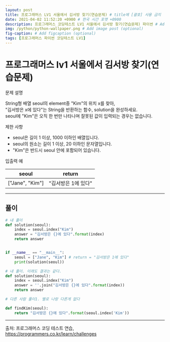 ```yaml
---
layout: post
title: 프로그래머스 LV1 서울에서 김서방 찾기(연습문제) # title에 [괄호] 사용 금지
date: 2021-04-02 11:52:20 +0900 # 한국 시간 포맷 +0900
description: 프로그래머스 코딩테스트 LV1 서울에서 김서방 찾기(연습문제) 파이썬 # Add post description (optional)
img: /python/python-wallpaper.png # Add image post (optional)
fig-caption: # Add figcaption (optional)
tags: [프로그래머스 파이썬 코딩테스트 LV1]
---
```


# 프로그래머스 lv1 서울에서 김서방 찾기(연습문제)


문제 설명<br>

String형 배열 seoul의 element중 "Kim"의 위치 x를 찾아, <br>
"김서방은 x에 있다"는 String을 반환하는 함수, solution을 완성하세요. <br>
seoul에 "Kim"은 오직 한 번만 나타나며 잘못된 값이 입력되는 경우는 없습니다.<br>

제한 사항<br>

* seoul은 길이 1 이상, 1000 이하인 배열입니다.<br>
* seoul의 원소는 길이 1 이상, 20 이하인 문자열입니다.<br>
* "Kim"은 반드시 seoul 안에 포함되어 있습니다.<br>

입출력 예

|seoul|return|
|:---:|:---:|
|["Jane", "Kim"]|"김서방은 1에 있다"|

---

## 풀이

```python
# 내 풀이
def solution(seoul):
    index = seoul.index("Kim") 
    answer = "김서방은 {}에 있다".format(index)
    return answer


if __name__ == "__main__":
    seoul = ["Jane", "Kim"] # return = "김서방은 1에 있다"
    print(solution(seoul))
```


```python
# 내 풀이. 이래도 결과는 같다. 
def solution(seoul):
    index = seoul.index("Kim") 
    answer = ''.join("김서방은 {}에 있다".format(index))
    return answer
```

```python
# 다른 사람 풀이1. 별로 나랑 다른게 없다

def findKim(seoul):
    return "김서방은 {}에 있다".format(seoul.index('Kim'))
```

---
출처: 프로그래머스 코딩 테스트 연습, https://programmers.co.kr/learn/challenges